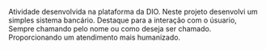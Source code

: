 Atividade desenvolvida na plataforma da DIO.
Neste projeto desenvolvi um simples sistema bancário.
Destaque para a interação com o úsuario, Sempre chamando pelo nome ou como deseja ser chamado. Proporcionando um atendimento mais humanizado.
